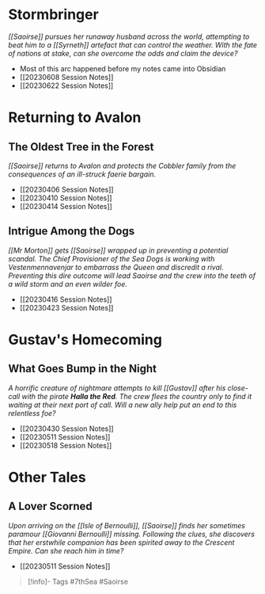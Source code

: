 # Stormbringer
*[[Saoirse]] pursues her runaway husband across the world, attempting to beat him to a [[Syrneth]] artefact that can control the weather.  With the fate of nations at stake, can she overcome the odds and claim the device?*
- Most of this arc happened before my notes came into Obsidian
- [[20230608 Session Notes]]
- [[20230622 Session Notes]]

# Returning to Avalon
## The Oldest Tree in the Forest
*[[Saoirse]] returns to Avalon and protects the Cobbler family from the consequences of an ill-struck faerie bargain.*
- [[20230406 Session Notes]]
- [[20230410 Session Notes]]
- [[20230414 Session Notes]]

## Intrigue Among the Dogs
*[[Mr Morton]] gets [[Saoirse]] wrapped up in preventing a potential scandal.  The Chief Provisioner of the Sea Dogs is working with Vestenmennavenjar to embarrass the Queen and discredit a rival.  Preventing this dire outcome will lead Saoirse and the crew into the teeth of a wild storm and an even wilder foe.*
- [[20230416 Session Notes]]
- [[20230423 Session Notes]]

# Gustav's Homecoming
## What Goes Bump in the Night
*A horrific creature of nightmare attempts to kill [[Gustav]] after his close-call with the pirate **Halla the Red**.  The crew flees the country only to find it waiting at their next port of call.  Will a new ally help put an end to this relentless foe?*
- [[20230430 Session Notes]]
- [[20230511 Session Notes]]
- [[20230518 Session Notes]]

# Other Tales
## A Lover Scorned
*Upon arriving on the [[Isle of Bernoulli]], [[Saoirse]] finds her sometimes paramour [[Giovanni Bernoulli]] missing.  Following the clues, she discovers that her erstwhile companion has been spirited away to the Crescent Empire.  Can she reach him in time?*
- [[20230511 Session Notes]]

> [!info]- Tags
> #7thSea #Saoirse 
